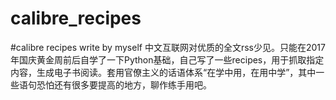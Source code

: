 # calibre_recipes
#calibre recipes write by myself
中文互联网对优质的全文rss少见。只能在2017年国庆黄金周前后自学了一下Python基础，自己写了一些recipes，用于抓取指定内容，生成电子书阅读。套用官僚主义的话语体系“在学中用，在用中学”，其中一些语句恐怕还有很多要提高的地方，聊作练手用吧。
